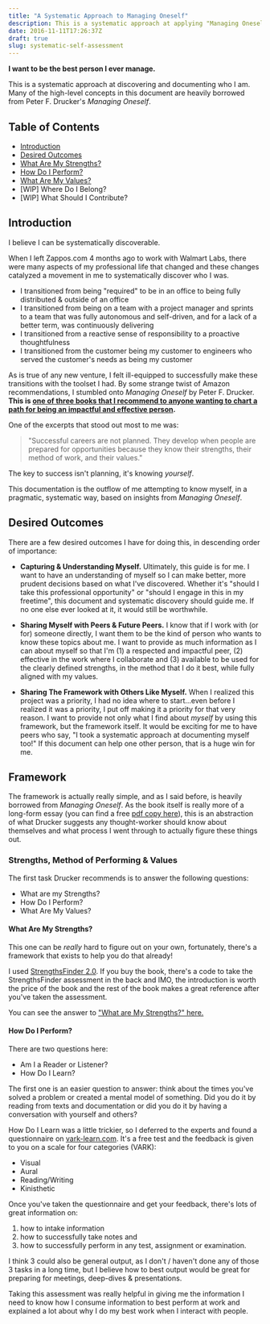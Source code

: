 ```yaml
---
title: "A Systematic Approach to Managing Oneself"
description: This is a systematic approach at applying "Managing Oneself" to my life. Many of the high-level concepts in this document are heavily borrowed from Peter F. Drucker's Managing Oneself.
date: 2016-11-11T17:26:37Z
draft: true
slug: systematic-self-assessment
---
```


**I want to be the best person I ever manage.**

This is a systematic approach at discovering and documenting who I am. Many of the high-level concepts in this document are heavily borrowed from Peter F. Drucker's _Managing Oneself_.

## Table of Contents

- [Introduction](#introduction)
- [Desired Outcomes](#desired-outcomes)
- [What Are My Strengths?](/strengths)
- [How Do I Perform?](/perform)
- [What Are My Values?](/values)
- [WIP] Where Do I Belong? 
- [WIP] What Should I Contribute? 

## Introduction

I believe I can be systematically discoverable.

When I left Zappos.com 4 months ago to work with Walmart Labs, there were many aspects of my professional life that changed and these changes catalyzed a movement in me to systematically discover who I was.

- I transitioned from being "required" to be in an office to being fully distributed & outside of an office
- I transitioned from being on a team with a project manager and sprints to a team that was fully autonomous and self-driven, and for a lack of a better term, was continuously delivering
- I transitioned from a reactive sense of responsibility to a proactive thoughtfulness
- I transitioned from the customer being my customer to engineers who served the customer's needs as being my customer

As is true of any new venture, I felt ill-equipped to successfully make these transitions with the toolset I had. By some strange twist of Amazon recommendations, I stumbled onto _Managing Oneself_ by Peter F. Drucker. **This is [one of three books that I recommend to anyone wanting to chart a path for being an impactful and effective person](/essential-books).**

One of the excerpts that stood out most to me was:

> "Successful careers are not planned. They develop when people are prepared for opportunities because they know their strengths, their method of work, and their values."

The key to success isn't planning, it's knowing _yourself_.

This documentation is the outflow of me attempting to know myself, in a pragmatic, systematic way, based on insights from _Managing Oneself_.

## Desired Outcomes

There are a few desired outcomes I have for doing this, in descending order of importance:

- **Capturing & Understanding Myself.** Ultimately, this guide is for me. I want to have an understanding of myself so I can make better, more prudent decisions based on what I've discovered. Whether it's "should I take this professional opportunity" or "should I engage in this in my freetime", this document and systematic discovery should guide me. If no one else ever looked at it, it would still be worthwhile.

- **Sharing Myself with Peers & Future Peers.** I know that if I work with (or for) someone directly, I want them to be the kind of person who wants to know these topics about me. I want to provide as much information as I can about myself so that I'm (1) a respected and impactful peer, (2) effective in the work where I collaborate and (3) available to be used for the clearly defined strengths, in the method that I do it best, while fully aligned with my values.

- **Sharing The Framework with Others Like Myself.** When I realized this project was a priority, I had no idea where to start...even before I realized it was a priority, I put off making it a priority for that very reason. I want to provide not only what I find about _myself_ by using this framework, but the framework itself. It would be exciting for me to have peers who say, "I took a systematic approach at documenting myself too!" If this document can help one other person, that is a huge win for me.

## Framework

The framework is actually really simple, and as I said before, is heavily borrowed from _Managing Oneself_. As the book itself is really more of a long-form essay (you can find a free [pdf copy here](http://www.usb.ac.za/Common/Pdfs/usb-career-center/articles/HBR%20Managing%20Oneself.pdf)), this is an abstraction of what Drucker suggests any thought-worker should know about themselves and what process I went through to actually figure these things out.

### Strengths, Method of Performing & Values

The first task Drucker recommends is to answer the following questions:

- What are my Strengths?
- How Do I Perform?
- What Are My Values?

#### What Are My Strengths?

This one can be _really_ hard to figure out on your own, fortunately, there's a framework that exists to help you do that already!

I used [StrengthsFinder 2.0](http://strengths.gallup.com/110440/About-StrengthsFinder-20.aspx). If you buy the book, there's a code to take the StrengthsFinder assessment in the back and IMO, the introduction is worth the price of the book and the rest of the book makes a great reference after you've taken the assessment.

You can see the answer to ["What are My Strengths?" here.](/strengths)

#### How Do I Perform?

There are two questions here:

- Am I a Reader or Listener?
- How Do I Learn?

The first one is an easier question to answer: think about the times you've solved a problem or created a mental model of something. Did you do it by reading from texts and documentation or did you do it by having a conversation with yourself and others?

How Do I Learn was a little trickier, so I deferred to the experts and found a questionnaire on [vark-learn.com](http://vark-learn.com/the-vark-questionnaire/). It's a free test and the feedback is given to you on a scale for four categories (VARK):

- Visual
- Aural
- Reading/Writing
- Kinisthetic

Once you've taken the questionnaire and get your feedback, there's lots of great information on:

1. how to intake information
2. how to successfully take notes and
3. how to successfully perform in any test, assignment or examination.

I think 3 could also be general output, as I don't / haven't done any of those 3 tasks in a long time, but I believe how to best output would be great for preparing for meetings, deep-dives & presentations.

Taking this assessment was really helpful in giving me the information I need to know how I consume information to best perform at work and explained a lot about why I do my best work when I interact with people.
